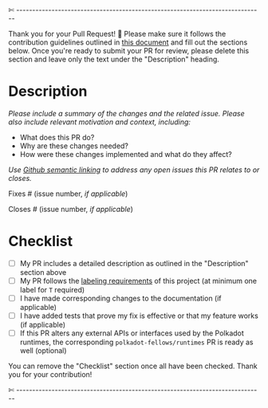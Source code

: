 

✄ -----------------------------------------------------------------------------

Thank you for your Pull Request! 🙏 Please make sure it follows the contribution guidelines outlined in
[this document](https://github.com/paritytech/polkadot-sdk/blob/master/docs/CONTRIBUTING.md) and fill
out the sections below. Once you're ready to submit your PR for review, please
delete this section and leave only the text under the "Description" heading.

# Description

*Please include a summary of the changes and the related issue. Please also include relevant motivation and context,
including:*

- What does this PR do?
- Why are these changes needed?
- How were these changes implemented and what do they affect?

*Use [Github semantic
linking](https://docs.github.com/en/issues/tracking-your-work-with-issues/linking-a-pull-request-to-an-issue#linking-a-pull-request-to-an-issue-using-a-keyword)
to address any open issues this PR relates to or closes.*

Fixes # (issue number, *if applicable*)

Closes # (issue number, *if applicable*)

# Checklist

- [ ] My PR includes a detailed description as outlined in the "Description" section above
- [ ] My PR follows the [labeling requirements](CONTRIBUTING.md#Process) of this project (at minimum one label for `T`
  required)
- [ ] I have made corresponding changes to the documentation (if applicable)
- [ ] I have added tests that prove my fix is effective or that my feature works (if applicable)
- [ ] If this PR alters any external APIs or interfaces used by the Polkadot runtimes,
     the corresponding `polkadot-fellows/runtimes` PR is ready as well (optional)

You can remove the "Checklist" section once all have been checked. Thank you for your contribution!

✄ -----------------------------------------------------------------------------
